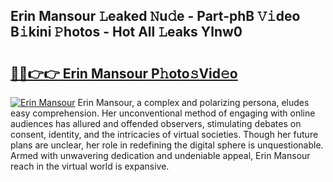 ## Erin Mansour 𝙻eaked 𝙽u𝚍e - Part-phB 𝚅𝚒deo B𝚒kini 𝙿hotos - Hot All 𝙻eaks Ylnw0

# <h2><a href="http://ld2g3y.urlbe.top/?page=Erin+Mansour">🔗🔗👉👉 Erin Mansour P𝚑oto𝚜Vid𝚎o</a></h2>

[![Erin Mansour](https://i.imgur.com/eBuTRDB.gif)](http://ld2g3y.urlbe.top/?page=Erin+Mansour)
Erin Mansour, a complex and polarizing persona, eludes easy comprehension. Her unconventional method of engaging with online audiences has allured and offended observers, stimulating debates on consent, identity, and the intricacies of virtual societies. Though her future plans are unclear, her role in redefining the digital sphere is unquestionable. Armed with unwavering dedication and undeniable appeal, Erin Mansour reach in the virtual world is expansive.
